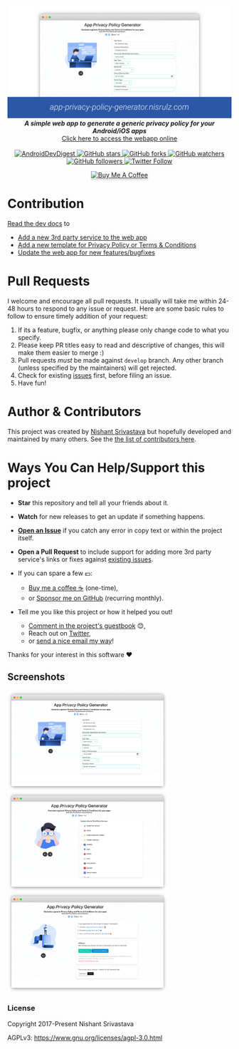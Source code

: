 <div align="center">
  <img src="img/banner.png" alt="App Privacy Policy Generator">
</div>

<div align="center"><strong>
  <em>A simple web app to generate a generic privacy policy for your Android/iOS apps</em>
</strong><br>
<a href="https://app-privacy-policy-generator.nisrulz.com/">Click here to access the webapp online</a></div>

<br>

<div align="center"><a href="https://www.androiddevdigest.com/digest-133/">
  <img src="https://img.shields.io/badge/AndroidDev%20Digest-%23133-blue.svg" alt="AndroidDevDigest">
</a><a href="https://github.com/nisrulz/app-privacy-policy-generator">
  <img src="https://img.shields.io/github/stars/nisrulz/app-privacy-policy-generator.svg?style=social&amp;label=Star" alt="GitHub stars">
</a> <a href="https://github.com/nisrulz/app-privacy-policy-generator/fork">
  <img src="https://img.shields.io/github/forks/nisrulz/app-privacy-policy-generator.svg?style=social&amp;label=Fork" alt="GitHub forks">
</a> <a href="https://github.com/nisrulz/app-privacy-policy-generator">
  <img src="https://img.shields.io/github/watchers/nisrulz/app-privacy-policy-generator.svg?style=social&amp;label=Watch" alt="GitHub watchers">
</a> <a href="https://github.com/nisrulz/app-privacy-policy-generator">
  <img src="https://img.shields.io/github/followers/nisrulz.svg?style=social&amp;label=Follow" alt="GitHub followers">
</a><a href="https://twitter.com/nisrulz">
  <img src="https://img.shields.io/twitter/follow/nisrulz.svg?style=social" alt="Twitter Follow">
</a>

<a href="https://www.buymeacoffee.com/nisrulz" target="_blank"><img src="https://www.buymeacoffee.com/assets/img/custom_images/orange_img.png" alt="Buy Me A Coffee" style="height: 41px !important;width: 174px !important;box-shadow: 0px 3px 2px 0px rgba(190, 190, 190, 0.5) !important;-webkit-box-shadow: 0px 3px 2px 0px rgba(190, 190, 190, 0.5) !important;" ></a>

</div>

# Contribution

[Read the dev docs](dev-doc.md) to

- [Add a new 3rd party service to the web app](https://github.com/nisrulz/app-privacy-policy-generator/blob/master/dev-doc.md#contributing-more-3rd-party-services-links)
- [Add a new template for Privacy Policy or Terms & Conditions](https://github.com/nisrulz/app-privacy-policy-generator/blob/master/dev-doc.md#development)
- [Update the web app for new features/bugfixes](https://github.com/nisrulz/app-privacy-policy-generator/blob/master/dev-doc.md#development)

# Pull Requests

I welcome and encourage all pull requests. It usually will take me within 24-48 hours to respond to any issue or request. Here are some basic rules to follow to ensure timely addition of your request:

1. If its a feature, bugfix, or anything please only change code to what you specify.
2. Please keep PR titles easy to read and descriptive of changes, this will make them easier to merge :)
3. Pull requests _must_ be made against `develop` branch. Any other branch (unless specified by the maintainers) will get rejected.
4. Check for existing [issues](https://github.com/nisrulz/app-privacy-policy-generator/issues) first, before filing an issue.
5. Have fun!

# Author & Contributors

This project was created by [Nishant Srivastava](https://github.com/nisrulz/nisrulz.github.io#nishant-srivastava) but hopefully developed and maintained by many others. See the [the list of contributors here](https://github.com/nisrulz/app-privacy-policy-generator/graphs/contributors).

# Ways You Can Help/Support this project

- **Star** this repository and tell all your friends about it.
- **Watch** for new releases to get an update if something happens.
- [**Open an Issue**](https://github.com/nisrulz/app-privacy-policy-generator/issues/new/choose) if you catch any error in copy text or within the project itself.
- **Open a Pull Request** to include support for adding more 3rd party service's links or fixes against [existing issues](https://github.com/nisrulz/app-privacy-policy-generator/issues).

- If you can spare a few 💵:

  - [Buy me a coffee :coffee:](https://www.buymeacoffee.com/nisrulz) (one-time),
  - or [Sponsor me on GitHub](https://github.com/sponsors/nisrulz) (recurring monthly).

- Tell me you like this project or how it helped you out!

  - [Comment in the project's guestbook](https://github.com/nisrulz/app-privacy-policy-generator/issues/65) :blush:,
  - Reach out on [Twitter](https://twitter.com/nisrulz),
  - or [send a nice email my way](mailto:nisrulz@gmail.com)!

Thanks for your interest in this software :heart:

## Screenshots

<img src="img/sc_1.png" alt="App Privacy Policy Generator" width=360 /><img src="img/sc_2.png" alt="App Privacy Policy Generator" width=360 /><img src="img/sc_3.png" alt="App Privacy Policy Generator" width=360 />

### License

Copyright 2017-Present Nishant Srivastava

AGPLv3: https://www.gnu.org/licenses/agpl-3.0.html
